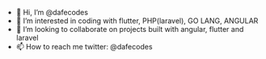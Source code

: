 - 👋 Hi, I’m @dafecodes
- 👀 I’m interested in coding with flutter, PHP(laravel), GO LANG, ANGULAR
- 💞️ I’m looking to collaborate on projects built with angular, flutter and laravel
- 📫 How to reach me twitter: @dafecodes

<!---
dafecodes/dafecodes is a ✨ special ✨ repository because its `README.md` (this file) appears on your GitHub profile.
You can click the Preview link to take a look at your changes.
--->
